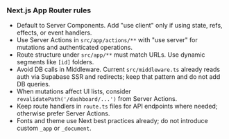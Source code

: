 ### Next.js App Router rules

- Default to Server Components. Add "use client" only if using state, refs, effects, or event handlers.
- Use Server Actions in `src/app/actions/**` with "use server" for mutations and authenticated operations.
- Route structure under `src/app/**` must match URLs. Use dynamic segments like `[id]` folders.
- Avoid DB calls in Middleware. Current `src/middleware.ts` already reads auth via Supabase SSR and redirects; keep that pattern and do not add DB queries.
- When mutations affect UI lists, consider `revalidatePath('/dashboard/...')` from Server Actions.
- Keep route handlers in `route.ts` files for API endpoints where needed; otherwise prefer Server Actions.
- Fonts and theme use Next best practices already; do not introduce custom `_app` or `_document`.

